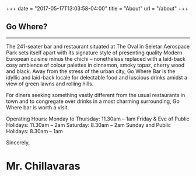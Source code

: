 +++
date = "2017-05-17T13:03:58-04:00"
title = "About"
url = "/about"
+++

## Go Where?

---

The 241-seater bar and restaurant situated at The Oval in Seletar Aerospace Park sets itself apart with its signature style of presenting quality Modern European cuisine minus the chichi – nonetheless replaced with a laid-back cosy ambience of colour palettes in cinnamon, smoky topaz, cherry wood and black. Away from the stress of the urban city, Go Where Bar is the idyllic and laid-back locale for delectable food and luscious drinks amidst a view of green lawns and rolling hills.

For diners seeking something vastly different from the usual restaurants in town and to congregate over drinks in a most charming surrounding, Go Where bar is worth a visit.

Operating Hours: 
Monday to Thursday: 11.30am – 1am
Friday & Eve of Public Holidays: 11.30am – 2am
Saturday: 8.30am – 2am
Sunday and Public Holidays: 8.30am – 1am

Sincerely,
# Mr. Chillavaras
